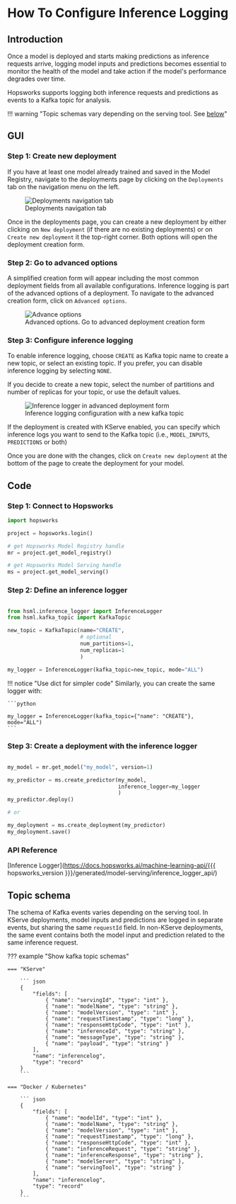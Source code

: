 # How To Configure Inference Logging

## Introduction

Once a model is deployed and starts making predictions as inference requests arrive, logging model inputs and predictions becomes essential to monitor the health of the model and take action if the model's performance degrades over time.

Hopsworks supports logging both inference requests and predictions as events to a Kafka topic for analysis.

!!! warning "Topic schemas vary depending on the serving tool. See [below](#topic-schema)"

## GUI

### Step 1: Create new deployment

If you have at least one model already trained and saved in the Model Registry, navigate to the deployments page by clicking on the `Deployments` tab on the navigation menu on the left.

<p align="center">
  <figure>
    <img src="../../../../assets/images/guides/mlops/serving/deployments_tab_sidebar.png" alt="Deployments navigation tab">
    <figcaption>Deployments navigation tab</figcaption>
  </figure>
</p>

Once in the deployments page, you can create a new deployment by either clicking on `New deployment` (if there are no existing deployments) or on `Create new deployment` it the top-right corner. Both options will open the deployment creation form.

### Step 2: Go to advanced options

A simplified creation form will appear including the most common deployment fields from all available configurations. Inference logging is part of the advanced options of a deployment. To navigate to the advanced creation form, click on `Advanced options`.

<p align="center">
  <figure>
    <img  style="max-width: 85%; margin: 0 auto" src="../../../../assets/images/guides/mlops/serving/deployment_simple_form_adv_options.png" alt="Advance options">
    <figcaption>Advanced options. Go to advanced deployment creation form</figcaption>
  </figure>
</p>

### Step 3: Configure inference logging

To enable inference logging, choose `CREATE` as Kafka topic name to create a new topic, or select an existing topic. If you prefer, you can disable inference logging by selecting `NONE`.

If you decide to create a new topic, select the number of partitions and number of replicas for your topic, or use the default values.

<p align="center">
  <figure>
    <img src="../../../../assets/images/guides/mlops/serving/deployment_adv_form_logger.png" alt="Inference logger in advanced deployment form">
    <figcaption>Inference logging configuration with a new kafka topic</figcaption>
  </figure>
</p>

If the deployment is created with KServe enabled, you can specify which inference logs you want to send to the Kafka topic (i.e., `MODEL_INPUTS`, `PREDICTIONS` or both)

Once you are done with the changes, click on `Create new deployment` at the bottom of the page to create the deployment for your model.

## Code

### Step 1: Connect to Hopsworks

```python
import hopsworks

project = hopsworks.login()

# get Hopsworks Model Registry handle
mr = project.get_model_registry()

# get Hopsworks Model Serving handle
ms = project.get_model_serving()
```

### Step 2: Define an inference logger

```python

from hsml.inference_logger import InferenceLogger
from hsml.kafka_topic import KafkaTopic

new_topic = KafkaTopic(name="CREATE",
                       # optional
                       num_partitions=1,
                       num_replicas=1
                       )

my_logger = InferenceLogger(kafka_topic=new_topic, mode="ALL")
```

!!! notice "Use dict for simpler code"
    Similarly, you can create the same logger with:
    
    ```python

    my_logger = InferenceLogger(kafka_topic={"name": "CREATE"}, mode="ALL")
    ```

### Step 3: Create a deployment with the inference logger

```python

my_model = mr.get_model("my_model", version=1)

my_predictor = ms.create_predictor(my_model,
                                   inference_logger=my_logger
                                   )
my_predictor.deploy()

# or

my_deployment = ms.create_deployment(my_predictor)
my_deployment.save()
```

### API Reference

[Inference Logger](https://docs.hopsworks.ai/machine-learning-api/{{{ hopsworks_version }}}/generated/model-serving/inference_logger_api/)

## Topic schema

The schema of Kafka events varies depending on the serving tool. In KServe deployments, model inputs and predictions are logged in separate events, but sharing the same `requestId` field. In non-KServe deployments, the same event contains both the model input and prediction related to the same inference request. 

??? example "Show kafka topic schemas"

    === "KServe"

        ``` json
        {
            "fields": [
                { "name": "servingId", "type": "int" },
                { "name": "modelName", "type": "string" },
                { "name": "modelVersion", "type": "int" },
                { "name": "requestTimestamp", "type": "long" },
                { "name": "responseHttpCode", "type": "int" },
                { "name": "inferenceId", "type": "string" },
                { "name": "messageType", "type": "string" },
                { "name": "payload", "type": "string" }
            ],
            "name": "inferencelog",
            "type": "record"
        }
        ```

    === "Docker / Kubernetes"

        ``` json
        {
            "fields": [
                { "name": "modelId", "type": "int" },
                { "name": "modelName", "type": "string" },
                { "name": "modelVersion", "type": "int" },
                { "name": "requestTimestamp", "type": "long" },
                { "name": "responseHttpCode", "type": "int" },
                { "name": "inferenceRequest", "type": "string" },
                { "name": "inferenceResponse", "type": "string" },
                { "name": "modelServer", "type": "string" },
                { "name": "servingTool", "type": "string" }
            ],
            "name": "inferencelog",
            "type": "record"
        }
        ```
